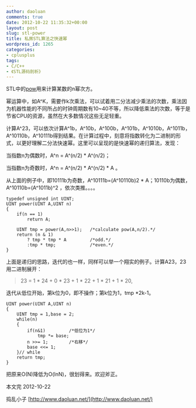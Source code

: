 ```yaml
---
author: daoluan
comments: true
date: 2012-10-22 11:35:32+00:00
layout: post
slug: stl-power
title: 私房STL算法之快速幂
wordpress_id: 1265
categories:
- cplusplus
tags:
- C/C++
- 《STL源码剖析》
---
```


STL中的[pow](http://www.cplusplus.com/reference/clibrary/cmath/pow/)用来计算某数的n幂次方。

幂运算中，如A^K，需要作k次乘法，可以试着用二分法减少乘法的次数，乘法因为机器性能的不同所占的时钟周期数有10~40不等，所以降低乘法的次数，等于是节省CPU的资源，虽然在大多数情况这些无足轻重。

计算A^23，可以依次计算A^1b，A^10b，A^100b，A^101b，A^1010b，A^1011b，A^10110b，A^10111b得到结果。在计算过程中，刻意将指数转化为二进制的形式，以更好理解二分法快速幂。这里可以呈现的是快速幂的递归算法，发现：

<!-- more -->

当指数n为偶数时，A^n = A^(n/2) * A^(n/2)；

当指数n为奇数时，A^n = A^(n/2) * A^(n/2) * A 。

从上面的例子中，即10111b为奇数，A^10111b=(A^10110b)2 * A；10110b为偶数，A^10110b=(A^1011b)^2 ，依次类推。。。。

    
    typedef unsigned int UINT;
    UINT power(UINT A,UINT n)
    {
    	if(n == 1)		
    		return A;
    
    	UINT tmp = power(A,n>>1);	/*calculate pow(A,n/2).*/
    	return (n & 1) 
    		? tmp * tmp * A			/*odd.*/
    		:tmp * tmp;				/*even.*/
    }


上面是递归的思路，迭代的也一样，同样可以举一个翔实的例子。计算A23，23用二进制展开：


> 23 = 1 * 24 + 0 * 23 + 1 * 22 + 1 * 21 + 1 * 20,


迭代从低位开始，第k位为0，即不操作；第k位为1，tmp *2k-1。




    
    UINT power(UINT A,UINT n)
    {
    	UINT tmp = 1,base = 2;
    	while(n)
    	{
    		if(n&1)			/*低位为1*/
    			tmp *= base;
    		n >>= 1;		/*右移*/
    		base <<= 1;
    	}//	while
    	return tmp;
    }


把原来O(N)降低为O(lnN)，很划得来。欢迎斧正。

本文完 2012-10-22

捣乱小子 [http://www.daoluan.net/](http://www.daoluan.net/)
